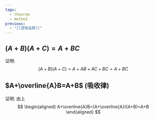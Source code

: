 ```yaml
---
tags:
  - theorem
  - method
previous:
  - "[[逻辑运算]]"
---
```

## $(A+B)(A+C)=A+BC$
证明:
$$
(A+B)(A+C)=A+AB+AC+BC=A+BC
$$
## $A+\overline{A}B=A+B$ (吸收律)
证明:
由上
$$
\begin{aligned}
A+\overline{A}B=(A+\overline{A})(A+B)=A+B
\end{aligned}
$$
## 